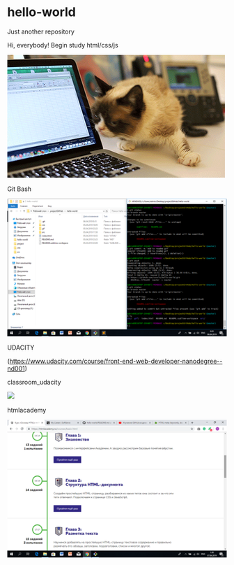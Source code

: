 # hello-world
Just another repository

Hi, everybody!
Begin study html/css/js

![](gif/cat_pc.gif)

Git Bash

![](gif/screenshot.bmp)

UDACITY

(https://www.udacity.com/course/front-end-web-developer-nanodegree--nd001)

classroom_udacity

![](classroom_udacity.jpg)

htmlacademy

![](task_html_css_intro/htmlacademy.jpg)
